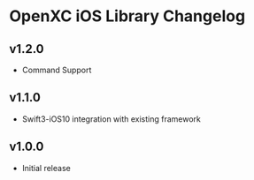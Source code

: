 # OpenXC iOS Library Changelog

## v1.2.0

* Command Support

## v1.1.0

* Swift3-iOS10 integration with existing framework

## v1.0.0

* Initial release
